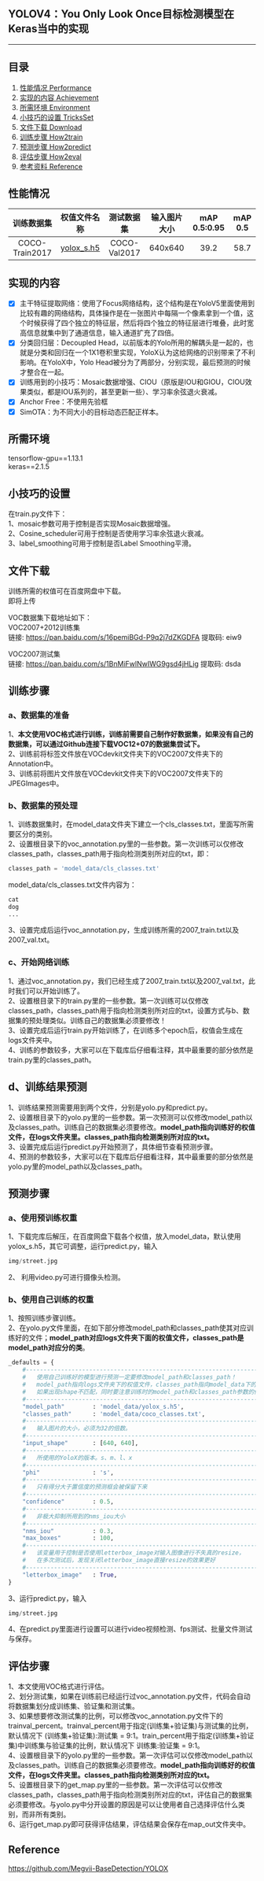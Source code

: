 ## YOLOV4：You Only Look Once目标检测模型在Keras当中的实现
---

## 目录
1. [性能情况 Performance](#性能情况)
2. [实现的内容 Achievement](#实现的内容)
3. [所需环境 Environment](#所需环境)
4. [小技巧的设置 TricksSet](#小技巧的设置)
5. [文件下载 Download](#文件下载)
6. [训练步骤 How2train](#训练步骤)
7. [预测步骤 How2predict](#预测步骤)
8. [评估步骤 How2eval](#评估步骤)
9. [参考资料 Reference](#Reference)

## 性能情况
| 训练数据集 | 权值文件名称 | 测试数据集 | 输入图片大小 | mAP 0.5:0.95 | mAP 0.5 |
| :-----: | :-----: | :------: | :------: | :------: | :-----: |
| COCO-Train2017 | [yolox_s.h5](https://github.com/bubbliiiing/yolox-keras/releases/download/v1.0/yolox_s.h5) | COCO-Val2017 | 640x640 | 39.2 | 58.7

## 实现的内容
- [x] 主干特征提取网络：使用了Focus网络结构，这个结构是在YoloV5里面使用到比较有趣的网络结构，具体操作是在一张图片中每隔一个像素拿到一个值，这个时候获得了四个独立的特征层，然后将四个独立的特征层进行堆叠，此时宽高信息就集中到了通道信息，输入通道扩充了四倍。  
- [x] 分类回归层：Decoupled Head，以前版本的Yolo所用的解耦头是一起的，也就是分类和回归在一个1X1卷积里实现，YoloX认为这给网络的识别带来了不利影响。在YoloX中，Yolo Head被分为了两部分，分别实现，最后预测的时候才整合在一起。
- [x] 训练用到的小技巧：Mosaic数据增强、CIOU（原版是IOU和GIOU，CIOU效果类似，都是IOU系列的，甚至更新一些）、学习率余弦退火衰减。
- [x] Anchor Free：不使用先验框
- [x] SimOTA：为不同大小的目标动态匹配正样本。

## 所需环境
tensorflow-gpu==1.13.1  
keras==2.1.5  

## 小技巧的设置
在train.py文件下：   
1、mosaic参数可用于控制是否实现Mosaic数据增强。   
2、Cosine_scheduler可用于控制是否使用学习率余弦退火衰减。   
3、label_smoothing可用于控制是否Label Smoothing平滑。

## 文件下载
训练所需的权值可在百度网盘中下载。  
即将上传  

VOC数据集下载地址如下：  
VOC2007+2012训练集    
链接: https://pan.baidu.com/s/16pemiBGd-P9q2j7dZKGDFA 提取码: eiw9    

VOC2007测试集   
链接: https://pan.baidu.com/s/1BnMiFwlNwIWG9gsd4jHLig 提取码: dsda   

## 训练步骤
### a、数据集的准备
1、**本文使用VOC格式进行训练，训练前需要自己制作好数据集，如果没有自己的数据集，可以通过Github连接下载VOC12+07的数据集尝试下。**  
2、训练前将标签文件放在VOCdevkit文件夹下的VOC2007文件夹下的Annotation中。    
3、训练前将图片文件放在VOCdevkit文件夹下的VOC2007文件夹下的JPEGImages中。    
### b、数据集的预处理 
1、训练数据集时，在model_data文件夹下建立一个cls_classes.txt，里面写所需要区分的类别。   
2、设置根目录下的voc_annotation.py里的一些参数。第一次训练可以仅修改classes_path，classes_path用于指向检测类别所对应的txt，即：   
```python
classes_path = 'model_data/cls_classes.txt'
```
model_data/cls_classes.txt文件内容为：     
```python
cat
dog
...
```
3、设置完成后运行voc_annotation.py，生成训练所需的2007_train.txt以及2007_val.txt。 
### c、开始网络训练  
1、通过voc_annotation.py，我们已经生成了2007_train.txt以及2007_val.txt，此时我们可以开始训练了。     
2、设置根目录下的train.py里的一些参数。第一次训练可以仅修改classes_path，classes_path用于指向检测类别所对应的txt，设置方式与b、数据集的预处理类似。训练自己的数据集必须要修改！    
3、设置完成后运行train.py开始训练了，在训练多个epoch后，权值会生成在logs文件夹中。   
4、训练的参数较多，大家可以在下载库后仔细看注释，其中最重要的部分依然是train.py里的classes_path。     

## d、训练结果预测
1、训练结果预测需要用到两个文件，分别是yolo.py和predict.py。   
2、设置根目录下的yolo.py里的一些参数。第一次预测可以仅修改model_path以及classes_path。训练自己的数据集必须要修改。**model_path指向训练好的权值文件，在logs文件夹里。classes_path指向检测类别所对应的txt。**   
3、设置完成后运行predict.py开始预测了，具体细节查看预测步骤。    
4、预测的参数较多，大家可以在下载库后仔细看注释，其中最重要的部分依然是yolo.py里的model_path以及classes_path。     

## 预测步骤
### a、使用预训练权重
1、下载完库后解压，在百度网盘下载各个权值，放入model_data，默认使用yolox_s.h5，其它可调整，运行predict.py，输入  
```python
img/street.jpg
```  
2、 利用video.py可进行摄像头检测。  
### b、使用自己训练的权重
1、按照训练步骤训练。  
2、在yolo.py文件里面，在如下部分修改model_path和classes_path使其对应训练好的文件；**model_path对应logs文件夹下面的权值文件，classes_path是model_path对应分的类**。  
```python
_defaults = {
    #--------------------------------------------------------------------------#
    #   使用自己训练好的模型进行预测一定要修改model_path和classes_path！
    #   model_path指向logs文件夹下的权值文件，classes_path指向model_data下的txt
    #   如果出现shape不匹配，同时要注意训练时的model_path和classes_path参数的修改
    #--------------------------------------------------------------------------#
    "model_path"        : 'model_data/yolox_s.h5',
    "classes_path"      : 'model_data/coco_classes.txt',
    #---------------------------------------------------------------------#
    #   输入图片的大小，必须为32的倍数。
    #---------------------------------------------------------------------#
    "input_shape"       : [640, 640],
    #---------------------------------------------------------------------#
    #   所使用的YoloX的版本。s、m、l、x
    #---------------------------------------------------------------------#
    "phi"               : 's',
    #---------------------------------------------------------------------#
    #   只有得分大于置信度的预测框会被保留下来
    #---------------------------------------------------------------------#
    "confidence"        : 0.5,
    #---------------------------------------------------------------------#
    #   非极大抑制所用到的nms_iou大小
    #---------------------------------------------------------------------#
    "nms_iou"           : 0.3,
    "max_boxes"         : 100,
    #---------------------------------------------------------------------#
    #   该变量用于控制是否使用letterbox_image对输入图像进行不失真的resize，
    #   在多次测试后，发现关闭letterbox_image直接resize的效果更好
    #---------------------------------------------------------------------#
    "letterbox_image"   : True,
}
```
3、运行predict.py，输入   
```python
img/street.jpg
```
4、在predict.py里面进行设置可以进行video视频检测、fps测试、批量文件测试与保存。  

## 评估步骤 
1、本文使用VOC格式进行评估。     
2、划分测试集，如果在训练前已经运行过voc_annotation.py文件，代码会自动将数据集划分成训练集、验证集和测试集。  
3、如果想要修改测试集的比例，可以修改voc_annotation.py文件下的trainval_percent。trainval_percent用于指定(训练集+验证集)与测试集的比例，默认情况下 (训练集+验证集):测试集 = 9:1。train_percent用于指定(训练集+验证集)中训练集与验证集的比例，默认情况下 训练集:验证集 = 9:1。   
4、设置根目录下的yolo.py里的一些参数。第一次评估可以仅修改model_path以及classes_path。训练自己的数据集必须要修改。**model_path指向训练好的权值文件，在logs文件夹里。classes_path指向检测类别所对应的txt。**     
5、设置根目录下的get_map.py里的一些参数。第一次评估可以仅修改classes_path，classes_path用于指向检测类别所对应的txt，评估自己的数据集必须要修改。与yolo.py中分开设置的原因是可以让使用者自己选择评估什么类别，而非所有类别。   
6、运行get_map.py即可获得评估结果，评估结果会保存在map_out文件夹中。   

## Reference
https://github.com/Megvii-BaseDetection/YOLOX
